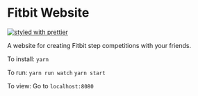 # Fitbit Website  

[![styled with prettier](https://img.shields.io/badge/styled_with-prettier-ff69b4.svg)](https://github.com/prettier/prettier)

A website for creating Fitbit step competitions with your friends.

To install:
`yarn`

To run:
`yarn run watch`
`yarn start`

To view:
Go to `localhost:8080`
